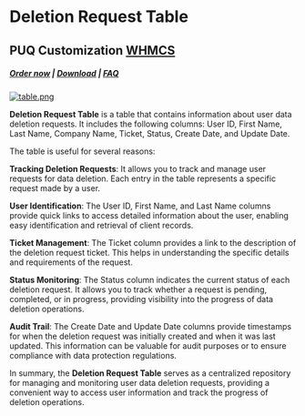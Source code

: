 # Deletion Request Table

## PUQ Customization **[WHMCS](https://puqcloud.com/link.php?id=77)**

#####  [Order now](https://puqcloud.com/whmcs-addon-puq-customization.php) | [Download](https://download.puqcloud.com/WHMCS/addons/PUQ-Customization/) | [FAQ](https://faq.puqcloud.com/)

[![table.png](https://doc.puq.info/uploads/images/gallery/2023-05/scaled-1680-/Hzgtable.png)](https://doc.puq.info/uploads/images/gallery/2023-05/Hzgtable.png)

**Deletion Request Table** is a table that contains information about user data deletion requests. It includes the following columns: User ID, First Name, Last Name, Company Name, Ticket, Status, Create Date, and Update Date.

The table is useful for several reasons:

**Tracking Deletion Requests**: It allows you to track and manage user requests for data deletion. Each entry in the table represents a specific request made by a user.

**User Identification**: The User ID, First Name, and Last Name columns provide quick links to access detailed information about the user, enabling easy identification and retrieval of client records.

**Ticket Management**: The Ticket column provides a link to the description of the deletion request ticket. This helps in understanding the specific details and requirements of the request.

**Status Monitoring**: The Status column indicates the current status of each deletion request. It allows you to track whether a request is pending, completed, or in progress, providing visibility into the progress of data deletion operations.

**Audit Trail**: The Create Date and Update Date columns provide timestamps for when the deletion request was initially created and when it was last updated. This information can be valuable for audit purposes or to ensure compliance with data protection regulations.

In summary, the **Deletion Request Table** serves as a centralized repository for managing and monitoring user data deletion requests, providing a convenient way to access user information and track the progress of deletion operations.
